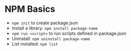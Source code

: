 # NPM Basics
- `npm init` to create package.json
- Install a library: `npm install package-name`
- `npm run <script>` to run scripts defined in package.json
- Uninstall: `npm uninstall package-name`
- List installed: `npm list`

